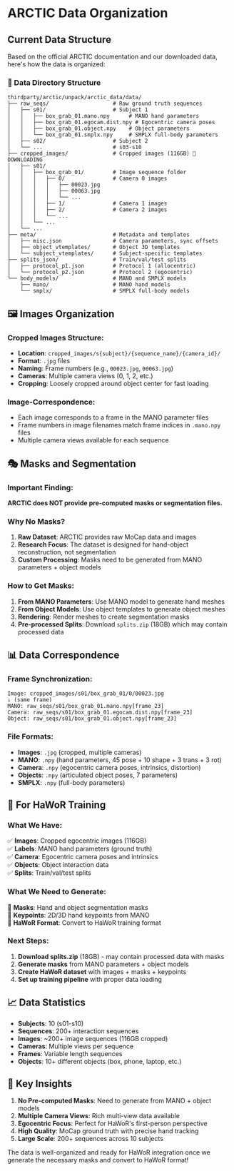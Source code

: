 # ARCTIC Data Organization

## Current Data Structure

Based on the official ARCTIC documentation and our downloaded data, here's how the data is organized:

### 📁 Data Directory Structure

```
thirdparty/arctic/unpack/arctic_data/data/
├── raw_seqs/                    # Raw ground truth sequences
│   ├── s01/                     # Subject 1
│   │   ├── box_grab_01.mano.npy      # MANO hand parameters
│   │   ├── box_grab_01.egocam.dist.npy # Egocentric camera poses
│   │   ├── box_grab_01.object.npy    # Object parameters
│   │   └── box_grab_01.smplx.npy     # SMPLX full-body parameters
│   ├── s02/                     # Subject 2
│   └── ...                      # s03-s10
├── cropped_images/              # Cropped images (116GB) 🔄 DOWNLOADING
│   ├── s01/
│   │   ├── box_grab_01/         # Image sequence folder
│   │   │   ├── 0/               # Camera 0 images
│   │   │   │   ├── 00023.jpg
│   │   │   │   ├── 00063.jpg
│   │   │   │   └── ...
│   │   │   ├── 1/               # Camera 1 images
│   │   │   ├── 2/               # Camera 2 images
│   │   │   └── ...
│   │   └── ...
│   └── ...
├── meta/                        # Metadata and templates
│   ├── misc.json                # Camera parameters, sync offsets
│   ├── object_vtemplates/       # Object 3D templates
│   └── subject_vtemplates/      # Subject-specific templates
├── splits_json/                 # Train/val/test splits
│   ├── protocol_p1.json         # Protocol 1 (allocentric)
│   └── protocol_p2.json         # Protocol 2 (egocentric)
└── body_models/                 # MANO and SMPLX models
    ├── mano/                    # MANO hand models
    └── smplx/                   # SMPLX full-body models
```

## 🖼️ Images Organization

### Cropped Images Structure:
- **Location**: `cropped_images/s{subject}/{sequence_name}/{camera_id}/`
- **Format**: `.jpg` files
- **Naming**: Frame numbers (e.g., `00023.jpg`, `00063.jpg`)
- **Cameras**: Multiple camera views (0, 1, 2, etc.)
- **Cropping**: Loosely cropped around object center for fast loading

### Image-Correspondence:
- Each image corresponds to a frame in the MANO parameter files
- Frame numbers in image filenames match frame indices in `.mano.npy` files
- Multiple camera views available for each sequence

## 🎭 Masks and Segmentation

### **Important Finding**: 
**ARCTIC does NOT provide pre-computed masks or segmentation files.**

### Why No Masks?
1. **Raw Dataset**: ARCTIC provides raw MoCap data and images
2. **Research Focus**: The dataset is designed for hand-object reconstruction, not segmentation
3. **Custom Processing**: Masks need to be generated from MANO parameters + object models

### How to Get Masks:
1. **From MANO Parameters**: Use MANO model to generate hand meshes
2. **From Object Models**: Use object templates to generate object meshes  
3. **Rendering**: Render meshes to create segmentation masks
4. **Pre-processed Splits**: Download `splits.zip` (18GB) which may contain processed data

## 📊 Data Correspondence

### Frame Synchronization:
```
Image: cropped_images/s01/box_grab_01/0/00023.jpg
↓ (same frame)
MANO: raw_seqs/s01/box_grab_01.mano.npy[frame_23]
Camera: raw_seqs/s01/box_grab_01.egocam.dist.npy[frame_23]
Object: raw_seqs/s01/box_grab_01.object.npy[frame_23]
```

### File Formats:
- **Images**: `.jpg` (cropped, multiple cameras)
- **MANO**: `.npy` (hand parameters, 45 pose + 10 shape + 3 trans + 3 rot)
- **Camera**: `.npy` (egocentric camera poses, intrinsics, distortion)
- **Objects**: `.npy` (articulated object poses, 7 parameters)
- **SMPLX**: `.npy` (full-body parameters)

## 🚀 For HaWoR Training

### What We Have:
✅ **Images**: Cropped egocentric images (116GB)  
✅ **Labels**: MANO hand parameters (ground truth)  
✅ **Camera**: Egocentric camera poses and intrinsics  
✅ **Objects**: Object interaction data  
✅ **Splits**: Train/val/test splits  

### What We Need to Generate:
🔄 **Masks**: Hand and object segmentation masks  
🔄 **Keypoints**: 2D/3D hand keypoints from MANO  
🔄 **HaWoR Format**: Convert to HaWoR training format  

### Next Steps:
1. **Download splits.zip** (18GB) - may contain processed data with masks
2. **Generate masks** from MANO parameters + object models
3. **Create HaWoR dataset** with images + masks + keypoints
4. **Set up training pipeline** with proper data loading

## 📈 Data Statistics

- **Subjects**: 10 (s01-s10)
- **Sequences**: 200+ interaction sequences
- **Images**: ~200+ image sequences (116GB cropped)
- **Cameras**: Multiple views per sequence
- **Frames**: Variable length sequences
- **Objects**: 10+ different objects (box, phone, laptop, etc.)

## 🎯 Key Insights

1. **No Pre-computed Masks**: Need to generate from MANO + object models
2. **Multiple Camera Views**: Rich multi-view data available
3. **Egocentric Focus**: Perfect for HaWoR's first-person perspective
4. **High Quality**: MoCap ground truth with precise hand tracking
5. **Large Scale**: 200+ sequences across 10 subjects

The data is well-organized and ready for HaWoR integration once we generate the necessary masks and convert to HaWoR format!
